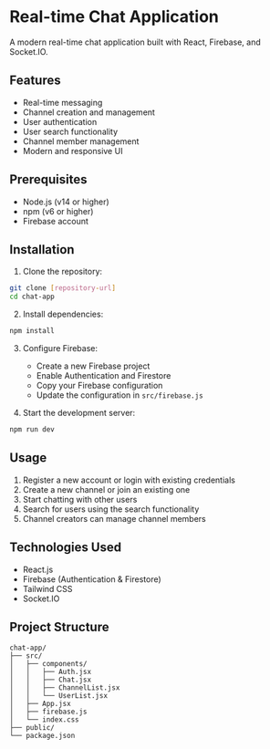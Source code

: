 # Real-time Chat Application

A modern real-time chat application built with React, Firebase, and Socket.IO.

## Features

- Real-time messaging
- Channel creation and management
- User authentication
- User search functionality
- Channel member management
- Modern and responsive UI

## Prerequisites

- Node.js (v14 or higher)
- npm (v6 or higher)
- Firebase account

## Installation

1. Clone the repository:
```bash
git clone [repository-url]
cd chat-app
```

2. Install dependencies:
```bash
npm install
```

3. Configure Firebase:
   - Create a new Firebase project
   - Enable Authentication and Firestore
   - Copy your Firebase configuration
   - Update the configuration in `src/firebase.js`

4. Start the development server:
```bash
npm run dev
```

## Usage

1. Register a new account or login with existing credentials
2. Create a new channel or join an existing one
3. Start chatting with other users
4. Search for users using the search functionality
5. Channel creators can manage channel members

## Technologies Used

- React.js
- Firebase (Authentication & Firestore)
- Tailwind CSS
- Socket.IO

## Project Structure

```
chat-app/
├── src/
│   ├── components/
│   │   ├── Auth.jsx
│   │   ├── Chat.jsx
│   │   ├── ChannelList.jsx
│   │   └── UserList.jsx
│   ├── App.jsx
│   ├── firebase.js
│   └── index.css
├── public/
└── package.json
